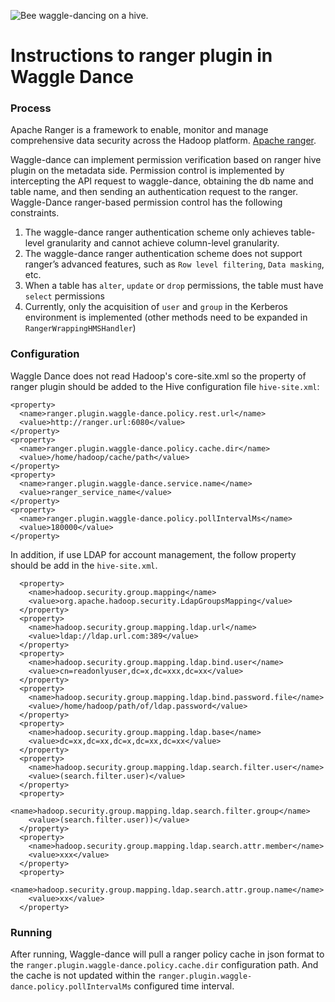 ![Bee waggle-dancing on a hive.](logo.png "Federating Hive Meta Stores.")

# Instructions to ranger plugin in Waggle Dance


### Process

Apache Ranger is a framework to enable, monitor and manage comprehensive data security across the Hadoop platform. [Apache ranger](https://ranger.apache.org/).

Waggle-dance can implement permission verification based on ranger hive plugin on the metadata side. Permission control is implemented by intercepting the API request to waggle-dance, obtaining the db name and table name, and then sending an authentication request to the ranger. Waggle-Dance ranger-based permission control has the following constraints.

1. The waggle-dance ranger authentication scheme only achieves table-level granularity and cannot achieve column-level granularity.
2. The waggle-dance ranger authentication scheme does not support ranger’s advanced features, such as `Row level filtering`, `Data masking`, etc.
3. When a table has `alter`, `update` or `drop` permissions, the table must have `select` permissions
4. Currently, only the acquisition of `user` and `group` in the Kerberos environment is implemented (other methods need to be expanded in `RangerWrappingHMSHandler`)



### Configuration

Waggle Dance does not read Hadoop's core-site.xml so the property of ranger plugin should be added to the Hive configuration file `hive-site.xml`:

```
<property>
  <name>ranger.plugin.waggle-dance.policy.rest.url</name>
  <value>http://ranger.url:6080</value>
</property>
<property>
  <name>ranger.plugin.waggle-dance.policy.cache.dir</name>
  <value>/home/hadoop/cache/path</value>
</property>
<property>
  <name>ranger.plugin.waggle-dance.service.name</name>
  <value>ranger_service_name</value>
</property>
<property>
  <name>ranger.plugin.waggle-dance.policy.pollIntervalMs</name>
  <value>180000</value>
</property>

```

In addition, if use LDAP for account management, the follow property should be add in the `hive-site.xml`.

```
  <property>
    <name>hadoop.security.group.mapping</name>
    <value>org.apache.hadoop.security.LdapGroupsMapping</value>
  </property>
  <property>
    <name>hadoop.security.group.mapping.ldap.url</name>
    <value>ldap://ldap.url.com:389</value>
  </property>
  <property>
    <name>hadoop.security.group.mapping.ldap.bind.user</name>
    <value>cn=readonlyuser,dc=x,dc=xxx,dc=xx</value>
  </property>
  <property>
    <name>hadoop.security.group.mapping.ldap.bind.password.file</name>
    <value>/home/hadoop/path/of/ldap.password</value>
  </property>
  <property>
    <name>hadoop.security.group.mapping.ldap.base</name>
    <value>dc=xx,dc=xx,dc=x,dc=xx,dc=xx</value>
  </property>
  <property>
    <name>hadoop.security.group.mapping.ldap.search.filter.user</name>
    <value>(search.filter.user)</value>
  </property>
  <property>
    <name>hadoop.security.group.mapping.ldap.search.filter.group</name>
    <value>(search.filter.user))</value>
  </property>
  <property>
    <name>hadoop.security.group.mapping.ldap.search.attr.member</name>
    <value>xxx</value>
  </property>
  <property>
    <name>hadoop.security.group.mapping.ldap.search.attr.group.name</name>
    <value>xx</value>
  </property>
```

### Running

After running, Waggle-dance will pull a ranger policy cache in json format to the `ranger.plugin.waggle-dance.policy.cache.dir` configuration path. And the cache is not updated within the `ranger.plugin.waggle-dance.policy.pollIntervalMs` configured time interval.
